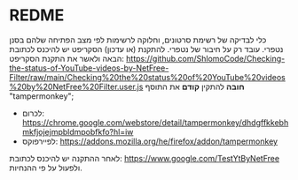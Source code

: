# REDME
כלי לבדיקה של רשימת סרטונים, וחלוקה לרשימות לפי מצב הפתיחה שלהם בסנן נטפרי. עובד רק על חיבור של נטפרי.
להתקנת (או עדכון) הסקריפט יש להיכנס לכתובת הבאה ולאשר את התקנת הסקריפט: https://github.com/ShlomoCode/Checking-the-status-of-YouTube-videos-by-NetFree-Filter/raw/main/Checking%20the%20status%20of%20YouTube%20videos%20by%20NetFree%20Filter.user.js
**חובה** להתקין **קודם** את התוסף "tampermonkey";
* לכרום: https://chrome.google.com/webstore/detail/tampermonkey/dhdgffkkebhmkfjojejmpbldmpobfkfo?hl=iw
* לפיירפוקס: https://addons.mozilla.org/he/firefox/addon/tampermonkey

לאחר ההתקנה יש להיכנס לכתובת: https://www.google.com/TestYtByNetFree ולפעול על פי ההנחיות.

